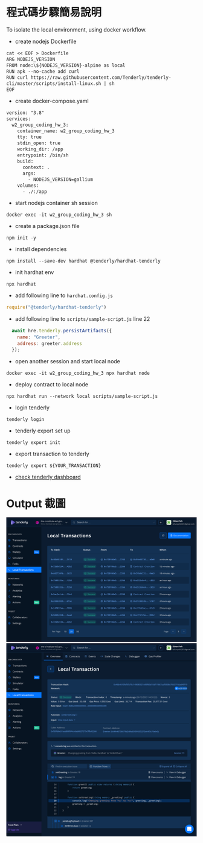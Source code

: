 # 程式碼步驟簡易說明 
To isolate the local environment, using docker workflow.

- create nodejs Dockerfile
```shell
cat << EOF > Dockerfile
ARG NODEJS_VERSION
FROM node:\${NODEJS_VERSION}-alpine as local
RUN apk --no-cache add curl
RUN curl https://raw.githubusercontent.com/Tenderly/tenderly-cli/master/scripts/install-linux.sh | sh
EOF
```
- create docker-compose.yaml
```shell
version: "3.8"
services:
  w2_group_coding_hw_3:
    container_name: w2_group_coding_hw_3
    tty: true
    stdin_open: true
    working_dir: /app
    entrypoint: /bin/sh
    build:
      context: .
      args:
        - NODEJS_VERSION=gallium
    volumes:
      - ./:/app
```

- start nodejs container sh session
```shell
docker exec -it w2_group_coding_hw_3 sh
```

- create a package.json file
```shell
npm init -y
```

- install dependencies
```shell
npm install --save-dev hardhat @tenderly/hardhat-tenderly
```

- init hardhat env
```shell
npx hardhat 
```

- add following line to `hardhat.config.js`
```javascript
require("@tenderly/hardhat-tenderly")
```
- add following line to `scripts/sample-script.js` line 22
```javascript
  await hre.tenderly.persistArtifacts({
    name: "Greeter",
    address: greeter.address
  });
```

- open another session and start local node
```shell
docker exec -it w2_group_coding_hw_3 npx hardhat node
```

- deploy contract to local node
```shell
npx hardhat run --network local scripts/sample-script.js
```

- login tenderly
```shell
tenderly login
```

- tenderly export set up  
```shell
tenderly export init
```

- export transaction to tenderly
```shell
tenderly export ${YOUR_TRANSACTION}
```

- [check tenderly dashboard](https://dashboard.tenderly.co/)

# Output 截圖
![](./screenshots/w2_group_coding_hw_2-1.png)
![](./screenshots/w2_group_coding_hw_2-2.png)
